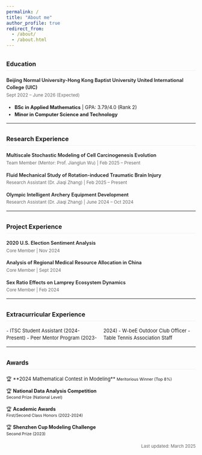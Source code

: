 ```yaml
---
permalink: /
title: "About me"
author_profile: true
redirect_from: 
  - /about/
  - /about.html
---
```


<style>
  .compact-section {
    font-size: 0.92em;
    line-height: 1.5;
    margin-bottom: 1.2em;
  }
  .compact-section h3 {
    font-size: 1.25em;
    border-bottom: 1px solid #eee;
    padding-bottom: 0.3em;
    margin: 1.8em 0 1em;
  }
  .item-title {
    font-weight: 600;
    margin: 0.4em 0;
  }
  .item-meta {
    color: #666;
    font-size: 0.92em;
    display: block;
    margin: 0.2em 0 0.8em;
  }
</style>

<div class="compact-section">

### Education
<span class="item-title">Beijing Normal University-Hong Kong Baptist University United International College (UIC)</span>
<span class="item-meta">Sept 2022 – June 2026 (Expected)</span>
- **BSc in Applied Mathematics** \| GPA: 3.79/4.0 (Rank 2)  
- **Minor in Computer Science and Technology**

---

### Research Experience
<span class="item-title">Multiscale Stochastic Modeling of Cell Carcinogenesis Evolution</span>
<span class="item-meta">Team Member (Mentor: Prof. Jianglun Wu) \| Feb 2025 – Present</span>

<span class="item-title">Fluid Mechanical Study of Rotation-induced Traumatic Brain Injury</span>
<span class="item-meta">Research Assistant (Dr. Jiaqi Zhang) \| Feb 2025 – Present</span>

<span class="item-title">Olympic Intelligent Archery Equipment Development</span>
<span class="item-meta">Research Assistant (Dr. Jiaqi Zhang) \| June 2024 – Oct 2024</span>

---

### Project Experience
<span class="item-title">2020 U.S. Election Sentiment Analysis</span>
<span class="item-meta">Core Member \| Nov 2024</span>

<span class="item-title">Analysis of Regional Medical Resource Allocation in China</span>
<span class="item-meta">Core Member \| Sept 2024</span>

<span class="item-title">Sex Ratio Effects on Lamprey Ecosystem Dynamics</span>
<span class="item-meta">Core Member \| Feb 2024</span>

---

### Extracurricular Experience
<div style="column-count: 2; margin: 1em 0;">
- ITSC Student Assistant (2024-Present)
- Peer Mentor Program (2023-2024)
- W-beE Outdoor Club Officer
- Table Tennis Association Staff
</div>

---

### Awards
<div style="margin-top:0.8em">
🏆 **2024 Mathematical Contest in Modeling**  
<small>Meritorious Winner (Top 8%)</small>  

🏆 **National Data Analysis Competition**  
<small>Second Prize (National Level)</small>  

🏆 **Academic Awards**  
<small>First/Second Class Honors (2022-2024)</small>  

🏆 **Shenzhen Cup Modeling Challenge**  
<small>Second Prize (2023)</small>
</div>

</div>

<small style="display:block; text-align:right; margin-top:1.5em; color:#666">Last updated: March 2025</small>
